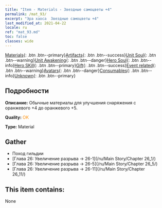 ```yaml
---
title: "Item - Materials - Звездные самоцветы +4"
permalink: /mat_93/
excerpt: "Эра хаоса  Звездные самоцветы +4"
last_modified_at: 2021-04-22
locale: ru
ref: "mat_93.md"
toc: false
classes: wide
---
```

 [Materials](/ItemsRU/){: .btn .btn--primary}[Artifacts](/ItemsRU/Artifacts/){: .btn .btn--success}[Unit Soul](/ItemsRU/UnitSoul/){: .btn .btn--warning}[Unit Awakening](/ItemsRU/UnitAwakening/){: .btn .btn--danger}[Hero Soul](/ItemsRU/HeroSoul/){: .btn .btn--info}[Hero SKill](/ItemsRU/HeroSkill/){: .btn .btn--primary}[Gift](/ItemsRU/Gift/){: .btn .btn--success}[Event related](/ItemsRU/Events/){: .btn .btn--warning}[Avatars](/ItemsRU/Avatars/){: .btn .btn--danger}[Consumables](/ItemsRU/Consumables/){: .btn .btn--info}[Unknown](/ItemsRU/Unknown/){: .btn .btn--primary}

## Подробности
 **Описание:** Обычные материалы для улучшения снаряжения c оранжевого +4 до оранжевого +5.

 **Quality:** <span style="color: #FF8C00">OK</span>

 **Type:** Material

## Gather

*    Поход гильдии 
*    [Глава 26: Увеличение разрыва -> 26-1](/ru/Main Story/Chapter 26_1/) 
*    [Глава 26: Увеличение разрыва -> 26-5](/ru/Main Story/Chapter 26_5/) 
*    [Глава 26: Увеличение разрыва -> 26-11](/ru/Main Story/Chapter 26_11/) 

## This item contains:

  None

